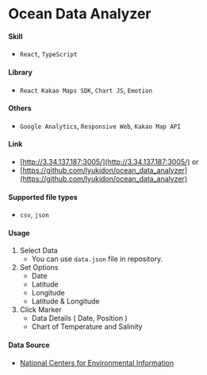 # Ocean Data Analyzer

#### Skill
- `React`, `TypeScript`

#### Library
- `React Kakao Maps SDK`, `Chart JS`, `Emotion`

#### Others
- `Google Analytics`, `Responsive Web`, `Kakao Map API`

#### Link
- [http://3.34.137.187:3005/](http://3.34.137.187:3005/)
or
- [https://github.com/lyukidon/ocean_data_analyzer](https://github.com/lyukidon/ocean_data_analyzer)

#### Supported file types
- `csv`, `json`

#### Usage

1. Select Data
    - You can use `data.json` file in repository.
2. Set Options
    - Date
    - Latitude
    - Longitude
    - Latitude & Longitude
3. Click Marker
    - Data Details ( Date, Position )
    - Chart of Temperature and Salinity

#### Data Source
- [National Centers for Environmental Information](https://www.ncei.noaa.gov/access/world-ocean-database/datawodgeo.html)
